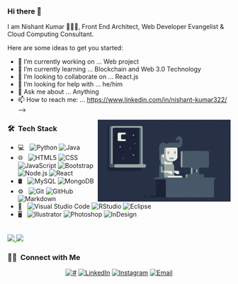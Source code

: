 ### Hi there 👋

I am Nishant Kumar 🙋🏻‍♂️, Front End Architect, Web Developer Evangelist & Cloud Computing Consultant.

Here are some ideas to get you started:

- 🔭 I’m currently working on ... Web project
- 🌱 I’m currently learning ... Blockchain and Web 3.0 Technology
- 👯 I’m looking to collaborate on ... React.js
- 🤔 I’m looking for help with ... he/him
- 💬 Ask me about ... Anything 
- 📫 How to reach me: ... https://www.linkedin.com/in/nishant-kumar322/
-->

<img alt="Night Coding" src="https://raw.githubusercontent.com/AVS1508/AVS1508/master/assets/Night-Coding.gif" align="right"/>

<h3> 🛠 &nbsp;Tech Stack</h3>

- 💻 &nbsp;
  ![Python](https://img.shields.io/badge/-Python-333333?style=flat&logo=python)
  ![Java](https://img.shields.io/badge/-Java-333333?style=flat&logo=Java&logoColor=007396)
- 🌐 &nbsp;
  ![HTML5](https://img.shields.io/badge/-HTML5-333333?style=flat&logo=HTML5)
  ![CSS](https://img.shields.io/badge/-CSS-333333?style=flat&logo=CSS3&logoColor=1572B6)
  ![JavaScript](https://img.shields.io/badge/-JavaScript-333333?style=flat&logo=javascript)
  ![Bootstrap](https://img.shields.io/badge/-Bootstrap-333333?style=flat&logo=bootstrap&logoColor=563D7C)
  ![Node.js](https://img.shields.io/badge/-Node.js-333333?style=flat&logo=node.js)
  ![React](https://img.shields.io/badge/-React-333333?style=flat&logo=react)
- 🛢 &nbsp;
  ![MySQL](https://img.shields.io/badge/-MySQL-333333?style=flat&logo=mysql)
  ![MongoDB](https://img.shields.io/badge/-MongoDB-333333?style=flat&logo=mongodb)
- ⚙️ &nbsp;
  ![Git](https://img.shields.io/badge/-Git-333333?style=flat&logo=git)
  ![GitHub](https://img.shields.io/badge/-GitHub-333333?style=flat&logo=github)
  ![Markdown](https://img.shields.io/badge/-Markdown-333333?style=flat&logo=markdown)
- 🔧 &nbsp;
  ![Visual Studio Code](https://img.shields.io/badge/-Visual%20Studio%20Code-333333?style=flat&logo=visual-studio-code&logoColor=007ACC)
  ![RStudio](https://img.shields.io/badge/-RStudio-333333?style=flat&logo=rstudio)
  ![Eclipse](https://img.shields.io/badge/-Eclipse-333333?style=flat&logo=eclipse-ide&logoColor=2C2255)
- 🖥 &nbsp;
  ![Illustrator](https://img.shields.io/badge/-Illustrator-333333?style=flat&logo=adobe-illustrator)
  ![Photoshop](https://img.shields.io/badge/-Photoshop-333333?style=flat&logo=adobe-photoshop)
  ![InDesign](https://img.shields.io/badge/-InDesign-333333?style=flat&logo=adobe-indesign)

<br/>

<a href="https://github.com/nishantdev365">
  <img height="180em" src="https://github-readme-stats.vercel.app/api?username=nishantdev365&theme=algolia&show_icons=true" />
  <img height="180em" src="https://github-readme-stats.vercel.app/api/top-langs/?username=nishantdev365&theme=algolia&layout=compact" />
</a>

<br/>

<h3> 🤝🏻 &nbsp;Connect with Me </h3>

<p align="center">
<a href=""><img alt="#" src="https://img.shields.io/badge/Website-https://nishantdev365.github.io/Portfolio-v2/-blue?style=flat-square&logo=google-chrome"></a>
<a href="https://www.linkedin.com/in/nishant-kumar322/"><img alt="LinkedIn" src="https://img.shields.io/badge/LinkedIn-Nishant%20Kumar-blue?style=flat-square&logo=linkedin"></a>
<a href="#"><img alt="Instagram" src="https://img.shields.io/badge/Instagram--blue?style=flat-square&logo=instagram"></a>
<a href="#"><img alt="Email" src="https://img.shields.io/badge/Email-nishantk322@gmail.com-blue?style=flat-square&logo=gmail"></a>
</p>
